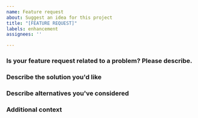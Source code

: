 ```yaml
---
name: Feature request
about: Suggest an idea for this project
title: "[FEATURE REQUEST]"
labels: enhancement
assignees: ''

---
```


### Is your feature request related to a problem? Please describe.

### Describe the solution you'd like

### Describe alternatives you've considered

### Additional context

